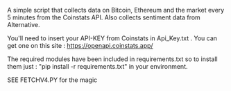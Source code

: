 A simple script that collects data on Bitcoin, Ethereum and the market every 5 minutes from the Coinstats API. Also collects sentiment data from Alternative.

You'll need to insert your API-KEY from Coinstats in Api_Key.txt . You can get one on this site :  https://openapi.coinstats.app/

The required modules have been included in requirements.txt so to install them just :
"pip install -r requirements.txt" in your environment.

SEE FETCHV4.PY for the magic 
